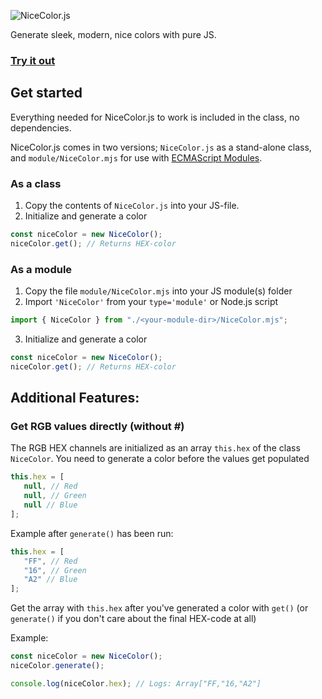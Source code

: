 ![NiceColor.js](https://i.imgur.com/QhjXDpJ.png)

Generate sleek, modern, nice colors with pure JS.

### [Try it out](https://nicecolor.github.victorwesterlund.com/demo/)

## Get started
Everything needed for NiceColor.js to work is included in the class, no dependencies.

NiceColor.js comes in two versions; `NiceColor.js` as a stand-alone class, and `module/NiceColor.mjs` for use with [ECMAScript Modules](https://tc39.es/ecma262/#sec-modules).

### As a class

1. Copy the contents of `NiceColor.js` into your JS-file.
2. Initialize and generate a color
```javascript
const niceColor = new NiceColor();
niceColor.get(); // Returns HEX-color
```

### As a module

1. Copy the file `module/NiceColor.mjs` into your JS module(s) folder
2. Import `'NiceColor'` from your `type='module'` or Node.js script
```javascript
import { NiceColor } from "./<your-module-dir>/NiceColor.mjs";
```
3. Initialize and generate a color
```javascript
const niceColor = new NiceColor();
niceColor.get(); // Returns HEX-color
```

## Additional Features:

### Get RGB values directly (without #)

The RGB HEX channels are initialized as an array `this.hex` of the class `NiceColor`. You need to generate a color before the values get populated
```javascript
this.hex = [
   null, // Red
   null, // Green
   null // Blue
];
```

Example after `generate()` has been run:
```javascript
this.hex = [
   "FF", // Red
   "16", // Green
   "A2" // Blue
];
```

Get the array with `this.hex` after you've generated a color with `get()` (or `generate()` if you don't care about the final HEX-code at all)

Example:
```javascript
const niceColor = new NiceColor();
niceColor.generate();

console.log(niceColor.hex); // Logs: Array["FF,"16,"A2"]
```
